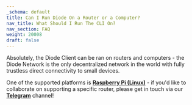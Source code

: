 ```yaml
---
_schema: default
title: Can I Run Diode On a Router or a Computer?
nav_title: What Should I Run The CLI On?
nav_section: FAQ
weight: 20008
draft: false
---
```

Absolutely, the Diode Client can be ran on routers and computers - the Diode Network is the only decentralized network in the world with fully trustless direct connectivity to small devices.

One of the supported platforms is <a href="https://support.diode.io/article/gmo8f1f4ys" target="_blank" rel="noopener"><strong>Raspberry Pi (Linux)</strong></a> - if you'd like to collaborate on supporting a specific router, please get in touch via our [**Telegram**](https://t.me/diode_chain) channel!